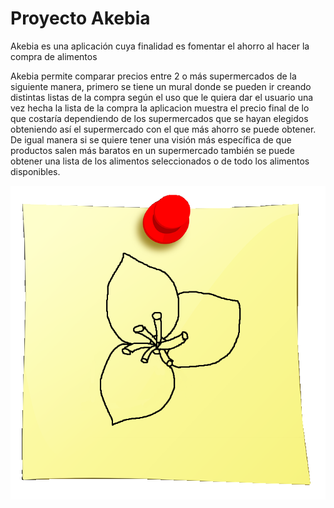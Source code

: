 # Proyecto Akebia 

Akebia es una aplicación cuya finalidad es fomentar el ahorro al hacer la compra de alimentos

  Akebia permite comparar precios entre 2 o más supermercados de la siguiente manera, primero se tiene un mural donde se pueden ir creando distintas listas de la compra según el uso que le quiera dar el usuario una vez hecha la lista de la compra la aplicacion muestra el precio final de lo que costaría dependiendo de los supermercados que se hayan elegidos obteniendo así el supermercado con el que más ahorro se puede obtener. De igual manera si se quiere tener una visión más específica de que productos salen más baratos en un supermercado también se puede obtener una lista de los alimentos seleccionados o de todo los alimentos disponibles.

![](https://github.com/cnsacramento/proyecto_Akebia/blob/develop/Imagenes/Akebiaxd.png)
